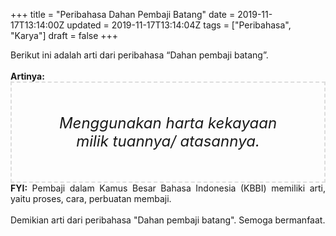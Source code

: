 +++
title = "Peribahasa Dahan Pembaji Batang"
date = 2019-11-17T13:14:00Z
updated = 2019-11-17T13:14:04Z
tags = ["Peribahasa", "Karya"]
draft = false
+++

<div dir="ltr" style="text-align: left;" trbidi="on"><div style="text-align: justify;">Berikut ini adalah arti dari peribahasa “Dahan pembaji batang”.</div><br /><div style="text-align: justify;"><b>Artinya:</b></div><div style="border: 2px dashed #ddd; font-size: 24px; height: auto; margin: 0 auto; padding: 50px; text-align: center; width: auto;"><i>Menggunakan harta kekayaan milik tuannya/ atasannya.</i></div><div style="text-align: justify;"><b>FYI:</b> Pembaji dalam Kamus Besar Bahasa Indonesia (KBBI) memiliki arti, yaitu proses, cara, perbuatan membaji.</div><br /><div style="text-align: justify;">Demikian arti dari peribahasa "Dahan pembaji batang". Semoga bermanfaat.</div></div>
